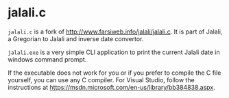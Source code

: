 # jalali.c
`jalali.c` is a fork of http://www.farsiweb.info/jalali/jalali.c. It is part of Jalali, a Gregorian to Jalali and inverse date convertor.

`jalali.exe` is a very simple CLI application to print the current Jalali date in windows command prompt.

If the executable does not work for you or if you prefer to compile the C file yourself, you can use any C compiler.
For Visual Studio, follow the instructions at https://msdn.microsoft.com/en-us/library/bb384838.aspx.
